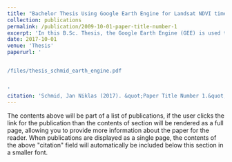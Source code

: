```yaml
---
title: "Bachelor Thesis Using Google Earth Engine for Landsat NDVI time series analysis to indicate the present status of forest stands"
collection: publications
permalink: /publication/2009-10-01-paper-title-number-1
excerpt: 'In this B.Sc. Thesis, the Google Earth Engine (GEE) is used to extract NDVI data from Landsat 5 and Landsat 8 satellite images. The NDVI data is then processed and visualized using R. GEE and R code, as well as the NDVI data, is available here and can be reused or be easily adapted by others.'
date: 2017-10-01
venue: 'Thesis'
paperurl: '


/files/thesis_schmid_earth_engine.pdf


'
citation: 'Schmid, Jan Niklas (2017). &quot;Paper Title Number 1.&quot; <i>Thesis</i>. 1(1).'
---
```


The contents above will be part of a list of publications, if the user clicks the link for the publication than the contents of section will be rendered as a full page, allowing you to provide more information about the paper for the reader. When publications are displayed as a single page, the contents of the above "citation" field will automatically be included below this section in a smaller font.

